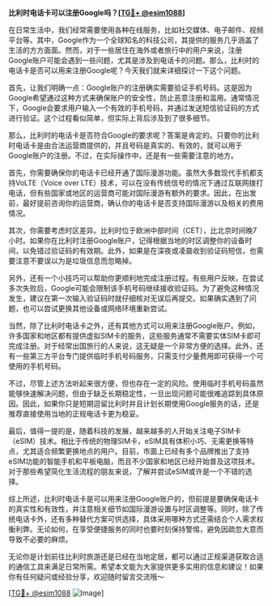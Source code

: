 **比利时电话卡可以注册Google吗？[[TG💪+ @esim1088](https://t.me/s/esim1088)]**

在日常生活中，我们经常需要使用各种在线服务，比如社交媒体、电子邮件、视频平台等。其中，Google作为一个全球知名的科技公司，其提供的服务几乎涵盖了生活的方方面面。然而，对于一些居住在海外或者旅行中的用户来说，注册Google账户可能会遇到一些问题，尤其是涉及到电话卡的问题。那么，比利时的电话卡是否可以用来注册Google呢？今天我们就来详细探讨一下这个问题。

首先，让我们明确一点：Google账户的注册确实需要验证手机号码。这是因为Google希望通过这种方式来确保账户的安全性，防止恶意注册和滥用。通常情况下，Google会要求用户输入一个有效的手机号码，并通过发送短信验证码的方式进行验证。这个过程看似简单，但实际上背后涉及到了很多细节。

那么，比利时的电话卡是否符合Google的要求呢？答案是肯定的。只要你的比利时电话卡是由合法运营商提供的，并且号码是真实的、有效的，就可以用于Google账户的注册。不过，在实际操作中，还是有一些需要注意的地方。

首先，你需要确保你的电话卡已经开通了国际漫游功能。虽然大多数现代手机都支持VoLTE（Voice over LTE）技术，可以在没有传统信号的情况下通过互联网拨打电话，但有些国家或地区的运营商可能对国际漫游有额外的要求。因此，在出发前，最好提前咨询你的运营商，确认你的电话卡是否支持国际漫游以及相关的费用情况。

其次，你需要考虑时区差异。比利时位于欧洲中部时间（CET），比北京时间晚7小时。如果你在比利时注册Google账户，记得根据当地的时区调整你的设备时间，以免错过验证码的有效期。此外，如果是在深夜或凌晨收到验证码短信，也需要注意不要误以为是垃圾信息而忽略掉。

另外，还有一个小技巧可以帮助你更顺利地完成注册过程。有些用户反映，在尝试多次失败后，Google可能会限制该手机号码继续接收验证码。为了避免这种情况发生，建议在第一次输入验证码时就仔细核对无误后再提交。如果确实遇到了问题，也可以尝试更换其他设备或网络环境重新尝试。

当然，除了比利时电话卡之外，还有其他方式可以用来注册Google账户。例如，许多国家和地区都有提供虚拟SIM卡的服务，这些服务通常不需要实体SIM卡即可完成注册。对于经常出国旅行的人来说，这无疑是一个非常方便的选择。此外，还有一些第三方平台专门提供临时手机号码服务，只需支付少量费用即可获得一个可使用的手机号码。

不过，尽管上述方法听起来很方便，但也存在一定的风险。使用临时手机号码虽然能够快速解决问题，但由于缺乏长期稳定性，一旦出现问题可能很难追踪到具体原因。因此，如果你只是短期逗留比利时并且计划长期使用Google服务的话，还是推荐直接使用当地的正规电话卡更为稳妥。

最后，值得一提的是，随着科技的发展，越来越多的人开始关注电子SIM卡（eSIM）技术。相比于传统的物理SIM卡，eSIM具有体积小巧、无需更换等特点，尤其适合频繁更换地点的用户。目前，市面上已经有多个品牌推出了支持eSIM功能的智能手机和平板电脑，而且不少国家和地区已经开始普及这项技术。对于那些希望简化生活流程的朋友来说，了解并尝试eSIM或许是一个不错的选择。

综上所述，比利时电话卡是可以用来注册Google账户的，但前提是要确保电话卡的真实性和有效性，并注意相关细节如国际漫游设置与时区调整等。同时，除了传统电话卡外，还有多种替代方案可供选择，具体采用哪种方式还需结合个人需求权衡利弊。无论如何，在享受便捷服务的同时也要时刻保持警惕，避免因疏忽大意而导致不必要的麻烦。

无论你是计划前往比利时旅游还是已经在当地定居，都可以通过正规渠道获取合适的通信工具来满足日常所需。希望本文能为大家提供更多实用的信息和建议！如果你有任何疑问或经验分享，欢迎随时留言交流哦～

[[TG💪+ @esim1088](https://t.me/s/esim1088) ![Image](https://i.postimg.cc/4NQfJmqS/Snipaste-2025-05-13-00-14-12.png)]
